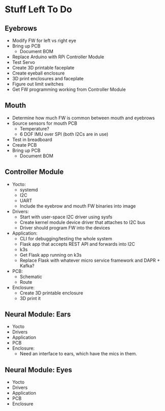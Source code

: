 # Stuff Left To Do

## Eyebrows

* Modify FW for left vs right eye
* Bring up PCB
    * Document BOM
* Replace Arduino with RPi Controller Module
* Test Servo
* Create 3D printable faceplate
* Create eyeball enclosure
* 3D print enclosures and faceplate
* Figure out limit switches
* Get FW programming working from Controller Module

## Mouth

* Determine how much FW is common between mouth and eyebrows
* Source sensors for mouth PCB
    * Temperature?
    * 6 DOF IMU over SPI (both I2Cs are in use)
* Test in breadboard
* Create PCB
* Bring up PCB
    * Document BOM

## Controller Module

* Yocto:
    * systemd
    * I2C
    * UART
    * Include the eyebrow and mouth FW binaries into image
* Drivers:
    * Start with user-space I2C driver using sysfs
    * Create kernel module device driver that attaches to I2C bus
    * Driver should program FW into the devices
* Application:
    * CLI for debugging/testing the whole system
    * Flask app that accepts REST API and forwards into I2C
    * k3s
    * Get Flask app running on k3s
    * Replace Flask with whatever micro service framework and DAPR + Kafka?
* PCB:
    * Schematic
    * Route
* Enclosure:
    * Create 3D printable enclosure
    * 3D print it

## Neural Module: Ears

* Yocto
* Drivers
* Application
* PCB
* Enclosure:
    * Need an interface to ears, which have the mics in them.

## Neural Module: Eyes

* Yocto
* Drivers
* Application
* PCB
* Enclosure
